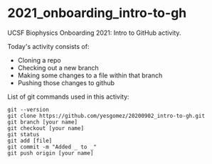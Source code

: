 # 2021_onboarding_intro-to-gh

UCSF Biophysics Onboarding 2021: Intro to GitHub activity.

Today's activity consists of:

- Cloning a repo
- Checking out a new branch
- Making some changes to a file within that branch
- Pushing those changes to github

List of git commands used in this activity:

```git
git --version
git clone https://github.com/yesgomez/20200902_intro-to-gh.git
git branch [your name]
git checkout [your name]
git status
git add [file]
git commit -m "Added _ to _"
git push origin [your name]
```
